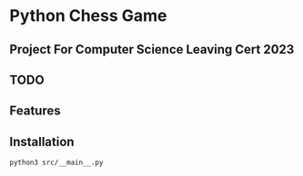 # Python Chess Game
## Project For Computer Science Leaving Cert 2023

## TODO

## Features

## Installation
```python3 src/__main__.py```
